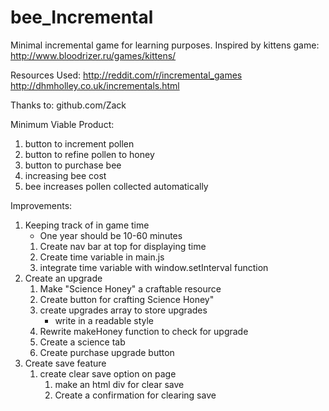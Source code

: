 # bee_Incremental
Minimal incremental game for learning purposes.
Inspired by kittens game: http://www.bloodrizer.ru/games/kittens/

Resources Used:
http://reddit.com/r/incremental_games
http://dhmholley.co.uk/incrementals.html

Thanks to:
github.com/Zack

Minimum Viable Product:
1. button to increment pollen
2. button to refine pollen to honey
3. button to purchase bee
  1. increasing bee cost
4. bee increases pollen collected automatically

Improvements:
1. Keeping track of in game time
 	* One year should be 10-60 minutes
	1. Create nav bar at top for displaying time
	2. Create time variable in main.js
	3. integrate time variable with window.setInterval function
2. Create an upgrade
	1. Make "Science Honey" a craftable resource
	2. Create button for crafting Science Honey"
	3. create upgrades array to store upgrades
		* write in a readable style
	4. Rewrite makeHoney function to check for upgrade
	5. Create a science tab
	6. Create purchase upgrade button
3. Create save feature
	1. create clear save option on page
		1. make an html div for clear save
		2. Create a confirmation for clearing save

